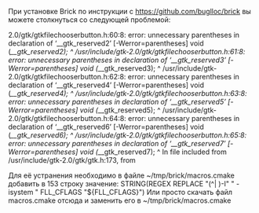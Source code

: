 При установке Brick по инструкции с https://github.com/buglloc/brick вы можете столкнуться со следующей проблемой: 

2.0/gtk/gtkfilechooserbutton.h:60:8: error: unnecessary parentheses in declaration of ‘__gtk_reserved2’ [-Werror=parentheses] void (*__gtk_reserved2); ^ /usr/include/gtk-2.0/gtk/gtkfilechooserbutton.h:61:8: error: unnecessary parentheses in declaration of ‘__gtk_reserved3’ [-Werror=parentheses] void (*__gtk_reserved3); ^ /usr/include/gtk-2.0/gtk/gtkfilechooserbutton.h:62:8: error: unnecessary parentheses in declaration of ‘__gtk_reserved4’ [-Werror=parentheses] void (*__gtk_reserved4); ^ /usr/include/gtk-2.0/gtk/gtkfilechooserbutton.h:63:8: error: unnecessary parentheses in declaration of ‘__gtk_reserved5’ [-Werror=parentheses] void (*__gtk_reserved5); ^ /usr/include/gtk-2.0/gtk/gtkfilechooserbutton.h:64:8: error: unnecessary parentheses in declaration of ‘__gtk_reserved6’ [-Werror=parentheses] void (*__gtk_reserved6); ^ /usr/include/gtk-2.0/gtk/gtkfilechooserbutton.h:65:8: error: unnecessary parentheses in declaration of ‘__gtk_reserved7’ [-Werror=parentheses] void (*__gtk_reserved7); ^ In file included from /usr/include/gtk-2.0/gtk/gtk.h:173, from

Для её устранения необходимо в файле ~/tmp/brick/macros.cmake добавить в 153 строку значение: 
STRING(REGEX REPLACE "(^| )-I" " -isystem " FLL_CFLAGS "${FLL_CFLAGS}")
Или просто скачать файл macros.cmake отсюда и заменить его в ~/tmp/brick/macros.cmake
